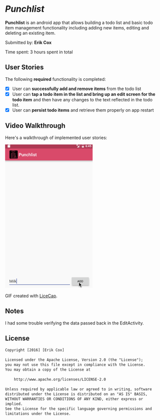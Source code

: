 # *Punchlist*

**Punchlist** is an android app that allows building a todo list and basic todo item management functionality including adding new items, editing and deleting an existing item.

Submitted by: **Erik Cox**

Time spent: 3 hours spent in total

## User Stories

The following **required** functionality is completed:

* [x] User can **successfully add and remove items** from the todo list
* [x] User can **tap a todo item in the list and bring up an edit screen for the todo item** and then have any changes to the text reflected in the todo list.
* [x] User can **persist todo items** and retrieve them properly on app restart

## Video Walkthrough 

Here's a walkthrough of implemented user stories:

!['Video Walkthrough'](walkthrough.gif)

GIF created with [LiceCap](http://www.cockos.com/licecap/).

## Notes

I had some trouble verifying the data passed back in the EditActivity.

## License

    Copyright [2016] [Erik Cox]

    Licensed under the Apache License, Version 2.0 (the "License");
    you may not use this file except in compliance with the License.
    You may obtain a copy of the License at

        http://www.apache.org/licenses/LICENSE-2.0

    Unless required by applicable law or agreed to in writing, software
    distributed under the License is distributed on an "AS IS" BASIS,
    WITHOUT WARRANTIES OR CONDITIONS OF ANY KIND, either express or implied.
    See the License for the specific language governing permissions and
    limitations under the License.
